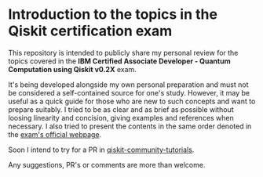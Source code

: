 # Introduction to the topics in the Qiskit certification exam

This repository is intended to publicly share my personal review for the topics covered in the __IBM Certified Associate Developer - Quantum Computation using Qiskit v0.2X__ exam.

It's being developed alongside my own personal preparation and must not be considered a self-contained source for one's study. However, it may be useful as a quick guide for those who are new to such concepts and want to prepare suitably. I tried to be as clear and as brief as possible without loosing linearity and concision, giving examples and references when necessary. I also tried to present the contents in the same order denoted in the [exam's official webpage](https://www.ibm.com/training/certification/C0010300).

Soon I intend to try for a PR in [qiskit-community-tutorials](https://github.com/qiskit-community/qiskit-community-tutorials).

Any suggestions, PR's or comments are more than welcome.
